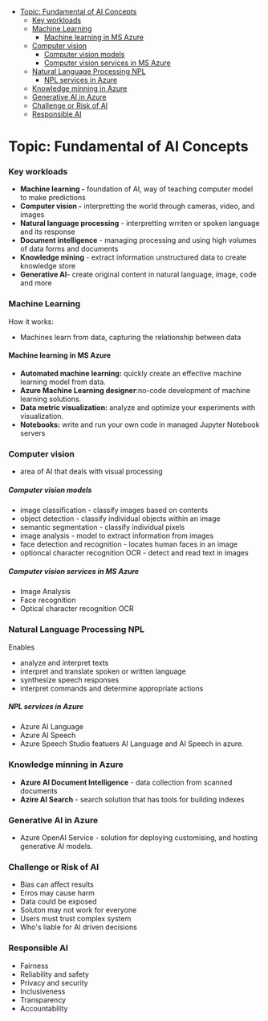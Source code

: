 - [Topic: Fundamental of AI Concepts](#topic-fundamental-of-ai-concepts)
    - [Key workloads](#key-workloads)
    - [Machine Learning](#machine-learning)
      - [Machine learning in MS Azure](#machine-learning-in-ms-azure)
    - [Computer vision](#computer-vision)
        - [Computer vision models](#computer-vision-models)
        - [Computer vision services in MS Azure](#computer-vision-services-in-ms-azure)
    - [Natural Language Processing NPL](#natural-language-processing-npl)
        - [NPL services in Azure](#npl-services-in-azure)
    - [Knowledge minning in Azure](#knowledge-minning-in-azure)
    - [Generative AI in Azure](#generative-ai-in-azure)
    - [Challenge or Risk of AI](#challenge-or-risk-of-ai)
    - [Responsible AI](#responsible-ai)



# Topic: Fundamental of AI Concepts

### Key workloads

- **Machine learning -** foundation of AI, way of teaching computer model to make predictions
- **Computer vision -** interpretting the world through cameras, video, and images
- **Natural language processing** - interpretting wrriten or spoken language and its response
- **Document intelligence** - managing processing and using high volumes of data forms and documents
- **Knowledge mining** - extract information unstructured data to create knowledge store
- **Generative AI**- create original content in natural language, image, code and more

### Machine Learning

How it works:
- Machines learn from data, capturing the relationship between data

#### Machine learning in MS Azure
- **Automated machine learning:** quickly create an effective machine learning model from data.
- **Azure Machine Learning designer**:no-code development of machine learning solutions.
- **Data metric visualization:** analyze and optimize your experiments with visualization.
- **Notebooks:** write and run your own code in managed Jupyter Notebook servers 

### Computer vision
- area of AI that deals with visual processing

##### Computer vision models
- image classification - classify images based on contents
- object detection - classify individual objects within an image
- semantic segmentation - classify individual pixels
- image analysis - model to extract information from images
- face detection and recognition - locates human faces in an image
- optioncal character recognition OCR - detect and read text in images

##### Computer vision services in MS Azure
- Image Analysis
- Face recognition
- Optical character recognition OCR

### Natural Language Processing NPL
Enables
- analyze and interpret texts
- interpret and translate spoken or written language
- synthesize speech responses
- interpret commands and determine appropriate actions
  
##### NPL services in Azure
- Azure AI Language
- Azure AI Speech
- Azure Speech Studio featuers AI Language and AI Speech in azure.
  
### Knowledge minning in Azure
- **Azure AI Document Intelligence** - data collection from scanned documents
- **Azire AI Search** - search solution that has tools for building indexes
  
### Generative AI in Azure
- Azure OpenAI Service - solution for deploying customising, and hosting generative AI models.

### Challenge or Risk of AI
- Bias can affect results
- Erros may cause harm
- Data could be exposed
- Soluton may not work for everyone
- Users must trust complex system
- Who's liable for AI driven decisions

### Responsible AI
- Fairness
- Reliability and safety
- Privacy and security
- Inclusiveness
- Transparency
- Accountability